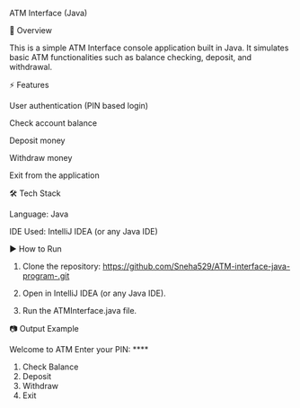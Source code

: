 ATM Interface (Java)

📌 Overview

This is a simple ATM Interface console application built in Java.
It simulates basic ATM functionalities such as balance checking, deposit, and withdrawal.

⚡ Features

User authentication (PIN based login)

Check account balance

Deposit money

Withdraw money

Exit from the application

🛠️ Tech Stack

Language: Java

IDE Used: IntelliJ IDEA (or any Java IDE)

▶️ How to Run

1. Clone the repository:
https://github.com/Sneha529/ATM-interface-java-program-.git

2. Open in IntelliJ IDEA (or any Java IDE).

3. Run the ATMInterface.java file.

📷 Output Example

Welcome to ATM
Enter your PIN: ****
1. Check Balance
2. Deposit
3. Withdraw
4. Exit
